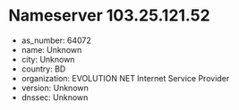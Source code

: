 # Nameserver 103.25.121.52

* as_number: 64072
* name: Unknown
* city: Unknown
* country: BD
* organization: EVOLUTION NET Internet Service Provider
* version: Unknown
* dnssec: Unknown
